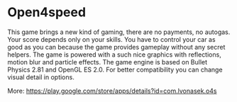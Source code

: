 Open4speed
==========

This game brings a new kind of gaming, there are no payments, no autogas. Your score depends only on your skills. You have to control your car as good as you can because the game provides gameplay without any secret helpers. The game is powered with a such nice graphics with reflections, motion blur and particle effects. The game engine is based on Bullet Physics 2.81 and OpenGL ES 2.0. For better compatibility you can change visual detail in options.

More: https://play.google.com/store/apps/details?id=com.lvonasek.o4s
